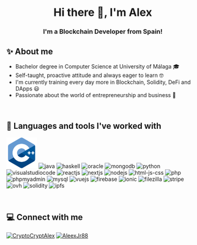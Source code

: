 <h1 align="center"> Hi there 👋, I'm Alex </h1>

<h3 align="center"> I'm a Blockchain Developer from Spain! </h3>

## ✨ About me

* Bachelor degree in Computer Science at University of Málaga 🎓
* Self-taught, proactive attitude and always eager to learn 🤓
* I'm currently training every day more in Blockchain, Solidity, DeFi and DApps 😃
* Passionate about the world of entrepreneurship and business 💼

<br>

## 🚀 Languages and tools I've worked with

<p align="left"> 
<img src="https://raw.githubusercontent.com/devicons/devicon/master/icons/cplusplus/cplusplus-original.svg" alt="cplusplus" width="80" height="80"/> 
<img src="https://logospng.org/download/java/logo-java-2048.png" alt="java" width="80" height="80"/> 
<img src="https://chrisconlan.com/wp-content/uploads/2018/06/haskell_logo_2.png" alt="haskell" width="80" height="80"/> 
<img src="https://logos-world.net/wp-content/uploads/2020/09/Oracle-Symbol.png" alt="oracle" width="80" height="80"/>
<img src="https://1000marcas.net/wp-content/uploads/2021/06/MongoDB-Logo.png" alt="mongodb" width="80" height="80"/> 
<img src="https://www.devacademy.es/wp-content/uploads/2018/10/python-logo-1024x1024.png" alt="python" width="80" height="80"/> 
<img src="http://wikiti.com.br/wp-content/uploads/2020/04/visual-studio-code-logo.png" alt="visualstudiocode" width="80" height="80"/> 
<img src="https://download.logo.wine/logo/React_(web_framework)/React_(web_framework)-Logo.wine.png" alt="reactjs" width="80" height="80"/> 
<img src="https://seeklogo.com/images/N/next-js-logo-7929BCD36F-seeklogo.com.png" alt="nextjs" width="80" height="80"/> 
<img src="https://download.logo.wine/logo/Node.js/Node.js-Logo.wine.png" alt="nodejs" width="80" height="80"/>
<img src="https://icon-library.com/images/html5-icon-png/html5-icon-png-1.jpg" alt="html-js-css" width="100" height="80"/>
<img src="https://logos-download.com/wp-content/uploads/2016/09/PHP_logo.png" alt="php" width="100" height="80"/> 
<img src="https://logonoid.com/images/phpmyadmin-logo.png" alt="phpmyadmin" width="80" height="80"/> 
<img src="https://logodownload.org/wp-content/uploads/2016/10/mysql-logo.png" alt="mysql" width="80" height="80"/> 
<img src="https://download.logo.wine/logo/Vue.js/Vue.js-Logo.wine.png" alt="vuejs" width="100" height="80"/> 
<img src="https://4.bp.blogspot.com/-Fxo_qnGJBj0/WRoDPNdlEII/AAAAAAAABF0/1mSHmv5gleQaCsHKEDgTB3DbNghjCXvZACLcB/s1600/logo_firebase_1920px_clr.png" alt="firebase" width="80" height="80"/> 
<img src="https://makeable.dk/wp-content/uploads/2020/09/logo_ionic-1024x1024.png" alt="ionic" width="80" height="80"/> 
<img src="https://logodownload.org/wp-content/uploads/2017/10/filezilla-logo-2.png" alt="filezilla" width="80" height="80"/> 
<img src="https://logodownload.org/wp-content/uploads/2017/06/stripe-logo.png" alt="stripe" width="100" height="80"/>
<img src="https://download.logo.wine/logo/OVH/OVH-Logo.wine.png" alt="ovh" width="80" height="80"/>
<img src="https://www.blockchainacademy.asia/wp-content/uploads/2019/04/solidity-188x300.png" alt="solidity" width="80" height="80"/>
<img src="https://definicionesde.org/wp-content/uploads/2020/07/Ipfs-logo-1024-ice-text-700x700.png" alt="ipfs" width="80" height="80"/> 

  
</p>

<br>

## 💻 Connect with me

<p align="left">
<a href="https://twitter.com/CryptoCryptAlex" target="blank"><img align="center" src="https://raw.githubusercontent.com/rahuldkjain/github-profile-readme-generator/master/src/images/icons/Social/twitter.svg" alt="CryptoCryptAlex" height="30" width="40" /></a>
<a href="https://www.linkedin.com/in/alejandro-mart%C3%ADn-moreno-9128b417b/" target="blank"><img align="center" src="https://raw.githubusercontent.com/rahuldkjain/github-profile-readme-generator/master/src/images/icons/Social/linked-in-alt.svg" alt="AleexJr88" height="30" width="40" /></a>
</p>
<br>
